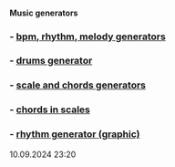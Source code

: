#### Music generators
### - [bpm, rhythm, melody generators](https://y-bears.github.io/music-quokka/bpm-rhythm-melody.html)
### - [drums generator](https://y-bears.github.io/music-quokka/drums.html)
### - [scale and chords generators](https://y-bears.github.io/music-quokka/scale-chords.html)
### - [chords in scales](https://y-bears.github.io/music-quokka/ch-in-scale.html)
### - [rhythm generator (graphic)](https://y-bears.github.io/music-quokka/rhythm-boxes.html)


10.09.2024 23:20
